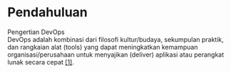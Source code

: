 # Pendahuluan

Pengertian DevOps<br>
DevOps adalah kombinasi dari filosofi kultur/budaya, sekumpulan praktik, dan rangkaian alat (tools) yang dapat meningkatkan kemampuan organisasi/perusahaan untuk menyajikan (deliver) aplikasi atau perangkat lunak secara cepat [[1]](https://explore.skillbuilder.aws/learn/course/2000/play/41907/getting-started-with-devops-on-aws).
